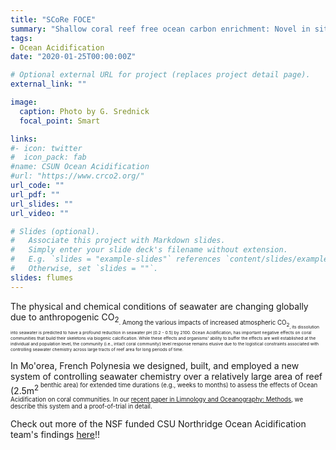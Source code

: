 ```yaml
---
title: "SCoRe FOCE"
summary: "Shallow coral reef free ocean carbon enrichment: Novel in situ ﬂumes to manipulate pCO<sub>2<sub> on shallow tropical coral reef communities?"
tags:
- Ocean Acidification
date: "2020-01-25T00:00:00Z"

# Optional external URL for project (replaces project detail page).
external_link: ""

image:
  caption: Photo by G. Srednick
  focal_point: Smart

links:
#- icon: twitter
#  icon_pack: fab
#name: CSUN Ocean Acidification
#url: "https://www.crco2.org/"
url_code: ""
url_pdf: ""
url_slides: ""
url_video: ""

# Slides (optional).
#   Associate this project with Markdown slides.
#   Simply enter your slide deck's filename without extension.
#   E.g. `slides = "example-slides"` references `content/slides/example-slides.md`.
#   Otherwise, set `slides = ""`.
slides: flumes
---
```


The physical and chemical conditions of seawater are changing globally due to anthropogenic CO<sub>2<sub>. Among the various impacts of increased atmospheric CO<sub>2<sub>, its dissolution into seawater is predicted to have a profound reduction in seawater pH (0.2 - 0.5) by 2100. Ocean Acidification, has important negative effects on coral communities that build their skeletons via biogenic calcification. While these effects and organisms' ability to buffer the effects are well established at the individual and population level, the community (i.e., intact coral community) level response remains elusive due to the logistical constraints associated with controlling seawater chemistry across large tracts of reef area for long periods of time. 

In Mo'orea, French Polynesia we designed, built, and employed a new system of controlling seawater chemistry over a relatively large area of reef (2.5m<sup>2<sup> benthic area) for extended time durations (e.g., weeks to months) to assess the effects of Ocean Acidification on coral communities. In our [recent paper in Limnology and Oceanography: Methods](https://aslopubs.onlinelibrary.wiley.com/doi/abs/10.1002/lom3.10349), we describe this system and a proof-of-trial in detail.

Check out more of the NSF funded CSU Northridge Ocean Acidification team's findings [here](https://www.crco2.org/)!!

